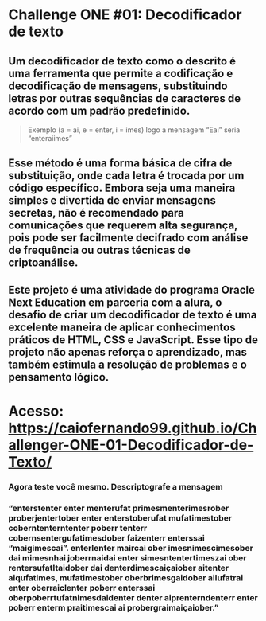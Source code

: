 # **Challenge ONE #01: Decodificador de texto**

## Um decodificador de texto como o descrito é uma ferramenta que permite a codificação e decodificação de mensagens, substituindo letras por outras sequências de caracteres de acordo com um padrão predefinido.

> Exemplo (a = ai, e = enter, i = imes) logo a mensagem “Eai” seria “enteraiimes”

## Esse método é uma forma básica de cifra de substituição, onde cada letra é trocada por um código específico. Embora seja uma maneira simples e divertida de enviar mensagens secretas, não é recomendado para comunicações que requerem alta segurança, pois pode ser facilmente decifrado com análise de frequência ou outras técnicas de criptoanálise.

## Este projeto é uma atividade do programa Oracle Next Education em parceria com a alura, o desafio de criar um decodificador de texto é uma excelente maneira de aplicar conhecimentos práticos de HTML, CSS e JavaScript. Esse tipo de projeto não apenas reforça o aprendizado, mas também estimula a resolução de problemas e o pensamento lógico.

# Acesso: https://caiofernando99.github.io/Challenger-ONE-01-Decodificador-de-Texto/

### Agora teste você mesmo. Descriptografe a mensagem

### “enterstenter enter menterufat primesmenterimesrober proberjentertober enter enterstoberufat mufatimestober coberntenterntenter poberr tenterr cobernsentergufatimesdober faizenterr enterssai “maigimescai”. enterlenter maircai ober imesnimescimesober dai mimesnhai joberrnaidai enter simesntentertimeszai ober rentersufatltaidober dai denterdimescaiçaiober aitenter aiqufatimes, mufatimestober oberbrimesgaidober ailufatrai enter oberraiclenter poberr enterssai oberpoberrtufatnimesdaidenter denter aiprenterndenterr enter poberr enterm praitimescai ai probergraimaiçaiober.”
